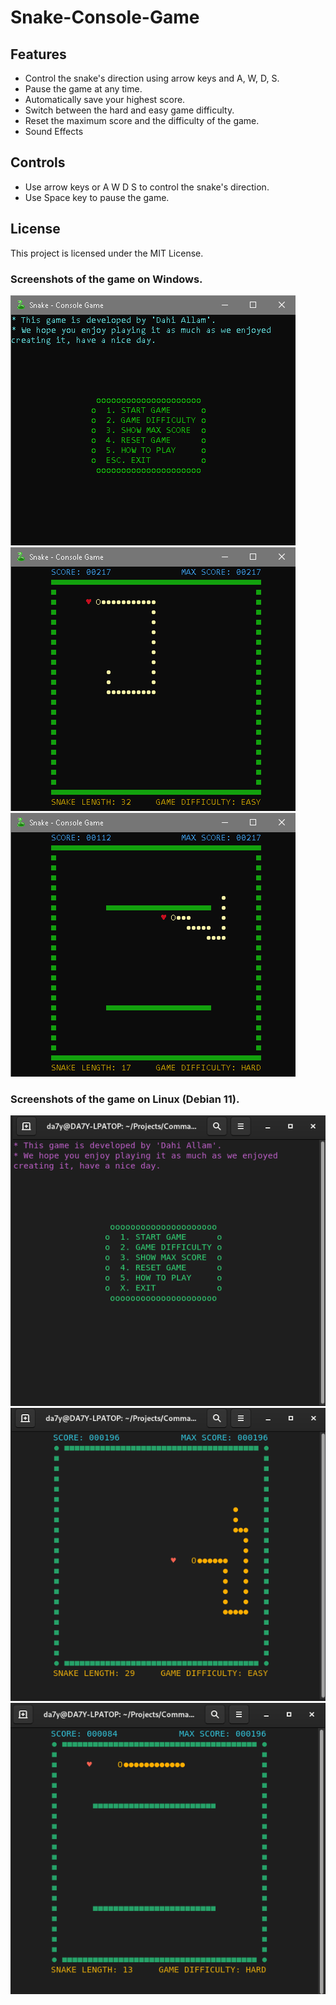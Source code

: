 # Snake-Console-Game

## Features
- Control the snake's direction using arrow keys and A, W, D, S.
- Pause the game at any time.
- Automatically save your highest score.
- Switch between the hard and easy game difficulty.
- Reset the maximum score and the difficulty of the game.
- Sound Effects

## Controls
- Use arrow keys or A W D S to control the snake's direction.
- Use Space key to pause the game.

## License
This project is licensed under the MIT License.

### Screenshots of the game on Windows.
![img1](https://github.com/da7y3llam/Snake-Console-Game/blob/main/images/image1.png)
![img2](https://github.com/da7y3llam/Snake-Console-Game/blob/main/images/snake2.png)
![img3](https://github.com/da7y3llam/Snake-Console-Game/blob/main/images/snake3.png)

### Screenshots of the game on Linux (Debian 11).
![img1](https://github.com/da7y3llam/Snake-Console-Game/blob/main/images/snake4.png)
![img2](https://github.com/da7y3llam/Snake-Console-Game/blob/main/images/snake5.png)
![img3](https://github.com/da7y3llam/Snake-Console-Game/blob/main/images/snake6.png)

